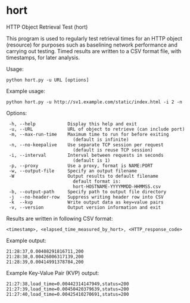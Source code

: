 # hort
HTTP Object Retrieval Test (hort)

This program is used to regularly test retrieval times for an
HTTP object (resource) for purposes such as baselining network
performance and carrying out testing. Timed results are written to a
CSV format file, with timestamps, for later analysis.

Usage:
```
python hort.py -u URL [options]
```

Example usage:
```
python hort.py -u http://sv1.example.com/static/index.html -i 2 -n
```

Options:

```
 -h, --help            Display this help and exit
 -u, --URL             URL of object to retrieve (can include port)
 -m, --max-run-time    Maximum time to run for before exiting
                         (default is infinite)
 -n, --no-keepalive    Use separate TCP session per request
                         (default is reuse TCP session)
 -i, --interval        Interval between requests in seconds
                         (default is 1)
 -p, --proxy           Use a proxy, format is NAME:PORT
 -w, --output-file     Specify an output filename
 -W                    Output results to default filename
                         default format is:
                         hort-HOSTNAME-YYYYMMDD-HHMMSS.csv
 -b, --output-path     Specify path to output file directory
 -j  --no-header-row   Suppress writing header row into CSV
 -k  --kvp             Write output data as key=value pairs 
 -v, --version         Output version information and exit
```

 Results are written in following CSV format:
```
<timestamp>, <elapsed_time_measured_by_hort>, <HTTP_response_code>
```

Example output:
```
21:28:37,0.00408291816711,200
21:28:38,0.00426006317139,200
21:28:39,0.00414991378784,200
```

Example Key-Value Pair (KVP) output:
```
21:27:38,load_time=0.00442314147949,status=200
21:27:39,load_time=0.00450420379639,status=200
21:27:40,load_time=0.00425410270691,status=200
```
